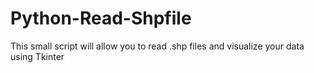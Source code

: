 # Python-Read-Shpfile
This small script will allow you to read .shp files and visualize your data using Tkinter

